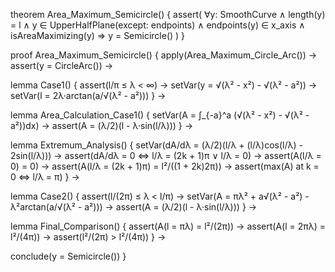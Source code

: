 theorem Area_Maximum_Semicircle() {
  assert(
    ∀y: SmoothCurve ∧
    length(y) = l ∧
    y ∈ UpperHalfPlane(except: endpoints) ∧
    endpoints(y) ∈ x_axis ∧
    isAreaMaximizing(y) 
    ⇒ y = Semicircle()
  )
}

proof Area_Maximum_Semicircle() {
  apply(Area_Maximum_Circle_Arc()) →
  assert(y = CircleArc()) →
  
  lemma Case1() {
    assert(l/π ≤ λ < ∞) →
    setVar(y = √(λ² - x²) - √(λ² - a²)) →
    setVar(l = 2λ·arctan(a/√(λ² - a²)))
  } →
  
  lemma Area_Calculation_Case1() {
    setVar(A = ∫_{-a}^a (√(λ² - x²) - √(λ² - a²))dx) →
    assert(A = (λ/2)(l - λ·sin(l/λ)))
  } →
  
  lemma Extremum_Analysis() {
    setVar(dA/dλ = (λ/2)(l/λ + (l/λ)cos(l/λ) - 2sin(l/λ))) →
    assert(dA/dλ = 0 ⇔ l/λ = (2k + 1)π ∨ l/λ = 0) →
    assert(A(l/λ = 0) = 0) →
    assert(A(l/λ = (2k + 1)π) = l²/((1 + 2k)2π)) →
    assert(max(A) at k = 0 ⇔ l/λ = π)
  } →
  
  lemma Case2() {
    assert(l/(2π) ≤ λ < l/π) →
    setVar(A = πλ² + a√(λ² - a²) - λ²arctan(a/√(λ² - a²))) →
    assert(A = (λ/2)(l - λ·sin(l/λ)))
  } →
  
  lemma Final_Comparison() {
    assert(A(l = πλ) = l²/(2π)) →
    assert(A(l = 2πλ) = l²/(4π)) →
    assert(l²/(2π) > l²/(4π))
  } →
  
  conclude(y = Semicircle())
}